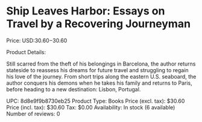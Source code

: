 # Ship Leaves Harbor: Essays on Travel by a Recovering Journeyman

Price: USD:$30.60-$30.60

Product Details:

Still scarred from the theft of his belongings in Barcelona, the author returns stateside to reassess his dreams for future travel and struggling to regain his love of the journey. From short trips along the eastern U.S. seaboard, the author conquers his demons when he takes his family and returns to Paris, before heading to a new destination: Lisbon, Portugal.

UPC: 8d8e9f9b8730eb25
Product Type: Books
Price (excl. tax): $30.60
Price (incl. tax): $30.60
Tax: $0.00
Availability: In stock (6 available)
Number of reviews: 0